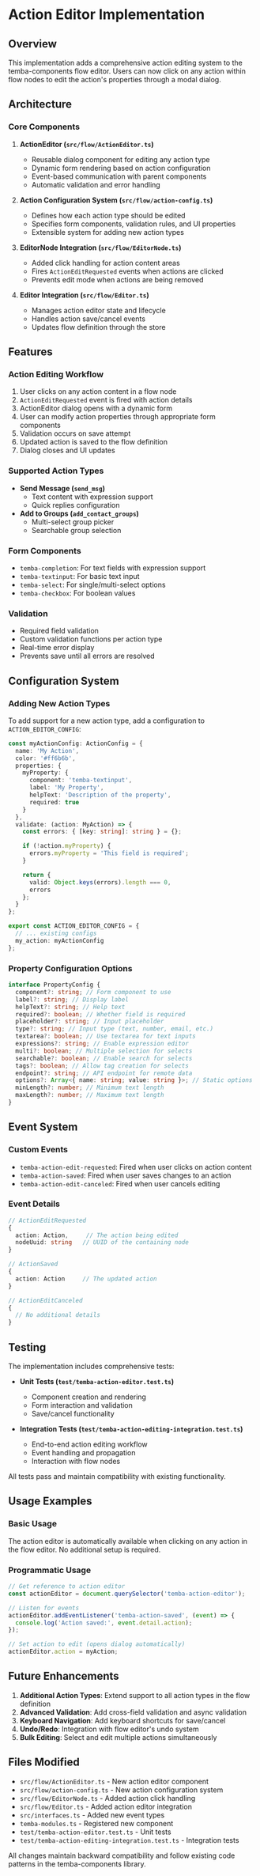 # Action Editor Implementation

## Overview

This implementation adds a comprehensive action editing system to the temba-components flow editor. Users can now click on any action within flow nodes to edit the action's properties through a modal dialog.

## Architecture

### Core Components

1. **ActionEditor (`src/flow/ActionEditor.ts`)**

   - Reusable dialog component for editing any action type
   - Dynamic form rendering based on action configuration
   - Event-based communication with parent components
   - Automatic validation and error handling

2. **Action Configuration System (`src/flow/action-config.ts`)**

   - Defines how each action type should be edited
   - Specifies form components, validation rules, and UI properties
   - Extensible system for adding new action types

3. **EditorNode Integration (`src/flow/EditorNode.ts`)**

   - Added click handling for action content areas
   - Fires `ActionEditRequested` events when actions are clicked
   - Prevents edit mode when actions are being removed

4. **Editor Integration (`src/flow/Editor.ts`)**
   - Manages action editor state and lifecycle
   - Handles action save/cancel events
   - Updates flow definition through the store

## Features

### Action Editing Workflow

1. User clicks on any action content in a flow node
2. `ActionEditRequested` event is fired with action details
3. ActionEditor dialog opens with a dynamic form
4. User can modify action properties through appropriate form components
5. Validation occurs on save attempt
6. Updated action is saved to the flow definition
7. Dialog closes and UI updates

### Supported Action Types

- **Send Message (`send_msg`)**
  - Text content with expression support
  - Quick replies configuration
- **Add to Groups (`add_contact_groups`)**
  - Multi-select group picker
  - Searchable group selection

### Form Components

- `temba-completion`: For text fields with expression support
- `temba-textinput`: For basic text input
- `temba-select`: For single/multi-select options
- `temba-checkbox`: For boolean values

### Validation

- Required field validation
- Custom validation functions per action type
- Real-time error display
- Prevents save until all errors are resolved

## Configuration System

### Adding New Action Types

To add support for a new action type, add a configuration to `ACTION_EDITOR_CONFIG`:

```typescript
const myActionConfig: ActionConfig = {
  name: 'My Action',
  color: '#ff6b6b',
  properties: {
    myProperty: {
      component: 'temba-textinput',
      label: 'My Property',
      helpText: 'Description of the property',
      required: true
    }
  },
  validate: (action: MyAction) => {
    const errors: { [key: string]: string } = {};

    if (!action.myProperty) {
      errors.myProperty = 'This field is required';
    }

    return {
      valid: Object.keys(errors).length === 0,
      errors
    };
  }
};

export const ACTION_EDITOR_CONFIG = {
  // ... existing configs
  my_action: myActionConfig
};
```

### Property Configuration Options

```typescript
interface PropertyConfig {
  component?: string; // Form component to use
  label?: string; // Display label
  helpText?: string; // Help text
  required?: boolean; // Whether field is required
  placeholder?: string; // Input placeholder
  type?: string; // Input type (text, number, email, etc.)
  textarea?: boolean; // Use textarea for text inputs
  expressions?: string; // Enable expression editor
  multi?: boolean; // Multiple selection for selects
  searchable?: boolean; // Enable search for selects
  tags?: boolean; // Allow tag creation for selects
  endpoint?: string; // API endpoint for remote data
  options?: Array<{ name: string; value: string }>; // Static options
  minLength?: number; // Minimum text length
  maxLength?: number; // Maximum text length
}
```

## Event System

### Custom Events

- `temba-action-edit-requested`: Fired when user clicks on action content
- `temba-action-saved`: Fired when user saves changes to an action
- `temba-action-edit-canceled`: Fired when user cancels editing

### Event Details

```typescript
// ActionEditRequested
{
  action: Action,     // The action being edited
  nodeUuid: string   // UUID of the containing node
}

// ActionSaved
{
  action: Action     // The updated action
}

// ActionEditCanceled
{
  // No additional details
}
```

## Testing

The implementation includes comprehensive tests:

- **Unit Tests (`test/temba-action-editor.test.ts`)**

  - Component creation and rendering
  - Form interaction and validation
  - Save/cancel functionality

- **Integration Tests (`test/temba-action-editing-integration.test.ts`)**
  - End-to-end action editing workflow
  - Event handling and propagation
  - Interaction with flow nodes

All tests pass and maintain compatibility with existing functionality.

## Usage Examples

### Basic Usage

The action editor is automatically available when clicking on any action in the flow editor. No additional setup is required.

### Programmatic Usage

```typescript
// Get reference to action editor
const actionEditor = document.querySelector('temba-action-editor');

// Listen for events
actionEditor.addEventListener('temba-action-saved', (event) => {
  console.log('Action saved:', event.detail.action);
});

// Set action to edit (opens dialog automatically)
actionEditor.action = myAction;
```

## Future Enhancements

1. **Additional Action Types**: Extend support to all action types in the flow definition
2. **Advanced Validation**: Add cross-field validation and async validation
3. **Keyboard Navigation**: Add keyboard shortcuts for save/cancel
4. **Undo/Redo**: Integration with flow editor's undo system
5. **Bulk Editing**: Select and edit multiple actions simultaneously

## Files Modified

- `src/flow/ActionEditor.ts` - New action editor component
- `src/flow/action-config.ts` - New action configuration system
- `src/flow/EditorNode.ts` - Added action click handling
- `src/flow/Editor.ts` - Added action editor integration
- `src/interfaces.ts` - Added new event types
- `temba-modules.ts` - Registered new component
- `test/temba-action-editor.test.ts` - Unit tests
- `test/temba-action-editing-integration.test.ts` - Integration tests

All changes maintain backward compatibility and follow existing code patterns in the temba-components library.
